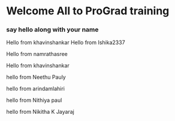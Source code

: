 # Welcome All to ProGrad training
### say hello along with your name

Hello from khavinshankar
Hello from Ishika2337


Hello from namrathasree

Hello from khavinshankar

hello from Neethu Pauly

hello from arindamlahiri


hello from Nithiya paul

hello from Nikitha K Jayaraj


